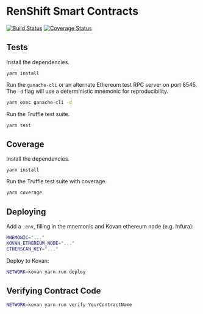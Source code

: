 # RenShift Smart Contracts

[![Build Status](https://travis-ci.org/republicprotocol/renshift-sol.svg?branch=master)](https://travis-ci.org/republicprotocol/renshift-sol)
[![Coverage Status](https://coveralls.io/repos/github/republicprotocol/renshift-sol/badge.svg?branch=master)](https://coveralls.io/github/republicprotocol/renshift-sol?branch=master)

## Tests

Install the dependencies.

```
yarn install
```

Run the `ganache-cli` or an alternate Ethereum test RPC server on port 8545. The `-d` flag will use a deterministic mnemonic for reproducibility.

```sh
yarn exec ganache-cli -d
```

Run the Truffle test suite.

```sh
yarn test
```

## Coverage

Install the dependencies.

```
yarn install
```

Run the Truffle test suite with coverage.

```sh
yarn coverage
```

## Deploying

Add a `.env`, filling in the mnemonic and Kovan ethereum node (e.g. Infura):

```sh
MNEMONIC="..."
KOVAN_ETHEREUM_NODE="..."
ETHERSCAN_KEY="..."
```

Deploy to Kovan:

```sh
NETWORK=kovan yarn run deploy
```

## Verifying Contract Code

```sh
NETWORK=kovan yarn run verify YourContractName
```
